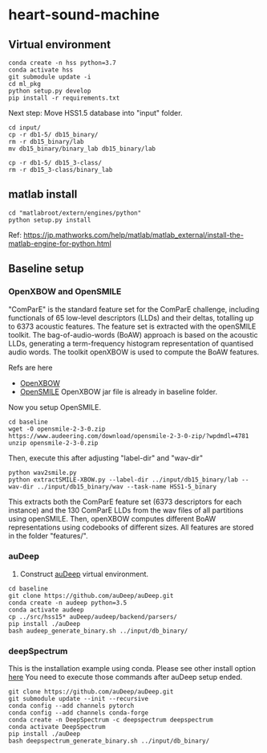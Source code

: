 # heart-sound-machine

## Virtual environment
```
conda create -n hss python=3.7
conda activate hss
git submodule update -i
cd ml_pkg
python setup.py develop
pip install -r requirements.txt
```

Next step: Move HSS1.5 database into "input" folder.
```
cd input/
cp -r db1-5/ db15_binary/
rm -r db15_binary/lab
mv db15_binary/binary_lab db15_binary/lab

cp -r db1-5/ db15_3-class/
rm -r db15_3-class/binary_lab 
```

## matlab install
```
cd "matlabroot/extern/engines/python"
python setup.py install
```

Ref: https://jp.mathworks.com/help/matlab/matlab_external/install-the-matlab-engine-for-python.html

## Baseline setup
### OpenXBOW and OpenSMILE
"ComParE" is the standard feature set for the ComParE challenge, including functionals of 65 low-level descriptors (LLDs) and their deltas,
totalling up to 6373 acoustic features. The feature set is extracted with the openSMILE toolkit.
The bag-of-audio-words (BoAW) approach is based on the acoustic LLDs, generating a term-frequency histogram representation of
quantised audio words. The toolkit openXBOW is used to compute the BoAW features.

Refs are here
- [OpenXBOW](https://github.com/openXBOW/openXBOW)
- [OpenSMILE](https://www.audeering.com/opensmile/)
OpenXBOW jar file is already in baseline folder.

Now you setup OpenSMILE.
```
cd baseline
wget -O opensmile-2-3-0.zip https://www.audeering.com/download/opensmile-2-3-0-zip/?wpdmdl=4781
unzip opensmile-2-3-0.zip
```

Then, execute this after adjusting "label-dir" and "wav-dir"
```
python wav2smile.py
python extractSMILE-XBOW.py --label-dir ../input/db15_binary/lab --wav-dir ../input/db15_binary/wav --task-name HSS1-5_binary
```
This extracts both the ComParE feature set (6373 descriptors for each instance) and the 130 ComParE LLDs from the wav files of all partitions
using openSMILE. Then, openXBOW computes different BoAW representations using codebooks of different sizes.
All features are stored in the folder "features/".


### auDeep
1. Construct [auDeep](https://github.com/auDeep/auDeep) virtual environment. 
```
cd baseline
git clone https://github.com/auDeep/auDeep.git
conda create -n audeep python=3.5
conda activate audeep
cp ../src/hss15* auDeep/audeep/backend/parsers/
pip install ./auDeep
bash audeep_generate_binary.sh ../input/db_binary/
```

### deepSpectrum
This is the installation example using conda. Please see other install option [here](https://github.com/DeepSpectrum/DeepSpectrum)
You need to execute those commands after auDeep setup ended.
```
git clone https://github.com/auDeep/auDeep.git
git submodule update --init --recursive
conda config --add channels pytorch
conda config --add channels conda-forge
conda create -n DeepSpectrum -c deepspectrum deepspectrum
conda activate DeepSpectrum
pip install ./auDeep
bash deepspectrum_generate_binary.sh ../input/db_binary/
```